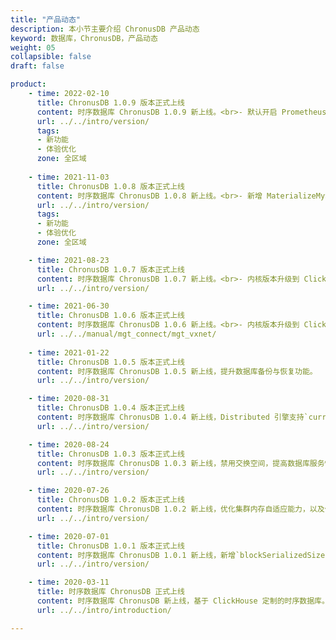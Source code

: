 ```yaml
---
title: "产品动态"
description: 本小节主要介绍 ChronusDB 产品动态
keyword: 数据库，ChronusDB，产品动态
weight: 05
collapsible: false
draft: false

product:
    - time: 2022-02-10
      title: ChronusDB 1.0.9 版本正式上线
      content: 时序数据库 ChronusDB 1.0.9 新上线。<br>- 默认开启 Prometheus 监控配置，提供基于 `system.asynchronous_metrics`、`system.metrics`、`system.events` 表的 ChronusDB 监控服务。<br>- 集群添加节点，新支持分片权重自动均衡。<br>- 新开放 `max_partitions_per_insert_block` 参数，支持修改最大分区数。
      url: ../../intro/version/
      tags:
      - 新功能
      - 体验优化
      zone: 全区域
  
    - time: 2021-11-03
      title: ChronusDB 1.0.8 版本正式上线
      content: 时序数据库 ChronusDB 1.0.8 新上线。<br>- 新增 MaterializeMySQL 引擎，支持实时从 MySQL 同步数据。<br>- 新增对象存储服务策略，支持多磁盘数据存储和冷热数据分层存储。<br>- 新开放 max_concurrent_queries 参数，支持修改最大连接数。<br>- 新增日志服务功能，支持在线查看数据库服务日志。
      url: ../../intro/version/
      tags:
      - 新功能
      - 体验优化
      zone: 全区域

    - time: 2021-08-23
      title: ChronusDB 1.0.7 版本正式上线
      content: 时序数据库 ChronusDB 1.0.7 新上线。<br>- 内核版本升级到 ClickHouse-21.1.3.32。<br>- 支持使用 SQL 管理用户。 <br>- 支持 `query-log` 数据库查询日志。 <br>- 开放 system 库。
      url: ../../intro/version/

    - time: 2021-06-30
      title: ChronusDB 1.0.6 版本正式上线
      content: 时序数据库 ChronusDB 1.0.6 新上线。<br>- 内核版本升级到 ClickHouse-19.17.6.36。<br>- 新增私网切换功能，支持管理私有网络和节点 IP。
      url: ../../manual/mgt_connect/mgt_vxnet/
    
    - time: 2021-01-22
      title: ChronusDB 1.0.5 版本正式上线
      content: 时序数据库 ChronusDB 1.0.5 新上线，提升数据库备份与恢复功能。
      url: ../../intro/version/

    - time: 2020-08-31
      title: ChronusDB 1.0.4 版本正式上线
      content: 时序数据库 ChronusDB 1.0.4 新上线，Distributed 引擎支持`currentDatabase` 函数。
      url: ../../intro/version/

    - time: 2020-08-24
      title: ChronusDB 1.0.3 版本正式上线
      content: 时序数据库 ChronusDB 1.0.3 新上线，禁用交换空间，提高数据库服务性能。
      url: ../../intro/version/

    - time: 2020-07-26
      title: ChronusDB 1.0.2 版本正式上线
      content: 时序数据库 ChronusDB 1.0.2 新上线，优化集群内存自适应能力，以及优化数据可排序查找功能。
      url: ../../intro/version/

    - time: 2020-07-01
      title: ChronusDB 1.0.1 版本正式上线
      content: 时序数据库 ChronusDB 1.0.1 新上线，新增`blockSerializedSize` 函数支持，提高数据库磁盘存储能力。
      url: ../../intro/version/

    - time: 2020-03-11
      title: 时序数据库 ChronusDB 正式上线
      content: 时序数据库 ChronusDB 新上线，基于 ClickHouse 定制的时序数据库。具备分布式架构，提供高效的数据查找和写入功能，强大的数据分析功能；具备完善的监控和告警平台，提供分钟级告警功能。
      url: ../../intro/introduction/

---
```


<!-- 设置上述参数可生成产品动态页  -->
